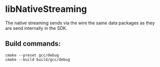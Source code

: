 # libNativeStreaming

The native streaming sends via the wire the same data packages as they are send internally in the SDK.

## Build commands:

```
cmake --preset gcc/debug
cmake --build build/gcc/debug
```
